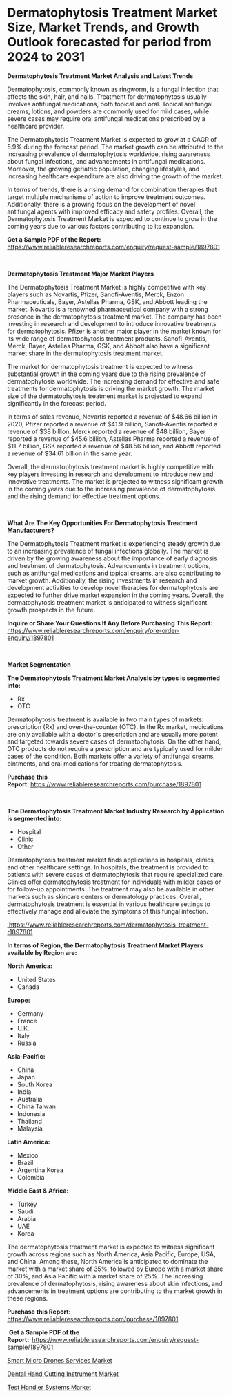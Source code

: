 <p><h1>Dermatophytosis Treatment Market Size, Market Trends, and Growth Outlook forecasted for period from 2024 to 2031</h1></p><p><strong>Dermatophytosis Treatment Market Analysis and Latest Trends</strong></p>
<p><p>Dermatophytosis, commonly known as ringworm, is a fungal infection that affects the skin, hair, and nails. Treatment for dermatophytosis usually involves antifungal medications, both topical and oral. Topical antifungal creams, lotions, and powders are commonly used for mild cases, while severe cases may require oral antifungal medications prescribed by a healthcare provider.</p><p>The Dermatophytosis Treatment Market is expected to grow at a CAGR of 5.9% during the forecast period. The market growth can be attributed to the increasing prevalence of dermatophytosis worldwide, rising awareness about fungal infections, and advancements in antifungal medications. Moreover, the growing geriatric population, changing lifestyles, and increasing healthcare expenditure are also driving the growth of the market.</p><p>In terms of trends, there is a rising demand for combination therapies that target multiple mechanisms of action to improve treatment outcomes. Additionally, there is a growing focus on the development of novel antifungal agents with improved efficacy and safety profiles. Overall, the Dermatophytosis Treatment Market is expected to continue to grow in the coming years due to various factors contributing to its expansion.</p></p>
<p><strong>Get a Sample PDF of the Report:&nbsp;</strong> <a href="https://www.reliableresearchreports.com/enquiry/request-sample/1897801">https://www.reliableresearchreports.com/enquiry/request-sample/1897801</a></p>
<p>&nbsp;</p>
<p><strong>Dermatophytosis Treatment Major Market Players</strong></p>
<p><p>The Dermatophytosis Treatment Market is highly competitive with key players such as Novartis, Pfizer, Sanofi-Aventis, Merck, Enzon Pharmaceuticals, Bayer, Astellas Pharma, GSK, and Abbott leading the market. Novartis is a renowned pharmaceutical company with a strong presence in the dermatophytosis treatment market. The company has been investing in research and development to introduce innovative treatments for dermatophytosis. Pfizer is another major player in the market known for its wide range of dermatophytosis treatment products. Sanofi-Aventis, Merck, Bayer, Astellas Pharma, GSK, and Abbott also have a significant market share in the dermatophytosis treatment market.</p><p>The market for dermatophytosis treatment is expected to witness substantial growth in the coming years due to the rising prevalence of dermatophytosis worldwide. The increasing demand for effective and safe treatments for dermatophytosis is driving the market growth. The market size of the dermatophytosis treatment market is projected to expand significantly in the forecast period.</p><p>In terms of sales revenue, Novartis reported a revenue of $48.66 billion in 2020, Pfizer reported a revenue of $41.9 billion, Sanofi-Aventis reported a revenue of $38 billion, Merck reported a revenue of $48 billion, Bayer reported a revenue of $45.6 billion, Astellas Pharma reported a revenue of $11.7 billion, GSK reported a revenue of $48.56 billion, and Abbott reported a revenue of $34.61 billion in the same year.</p><p>Overall, the dermatophytosis treatment market is highly competitive with key players investing in research and development to introduce new and innovative treatments. The market is projected to witness significant growth in the coming years due to the increasing prevalence of dermatophytosis and the rising demand for effective treatment options.</p></p>
<p>&nbsp;</p>
<p><strong>What Are The Key Opportunities For Dermatophytosis Treatment Manufacturers?</strong></p>
<p><p>The Dermatophytosis Treatment market is experiencing steady growth due to an increasing prevalence of fungal infections globally. The market is driven by the growing awareness about the importance of early diagnosis and treatment of dermatophytosis. Advancements in treatment options, such as antifungal medications and topical creams, are also contributing to market growth. Additionally, the rising investments in research and development activities to develop novel therapies for dermatophytosis are expected to further drive market expansion in the coming years. Overall, the dermatophytosis treatment market is anticipated to witness significant growth prospects in the future.</p></p>
<p><strong>Inquire or Share Your Questions If Any Before Purchasing This Report:</strong> <a href="https://www.reliableresearchreports.com/enquiry/pre-order-enquiry/1897801">https://www.reliableresearchreports.com/enquiry/pre-order-enquiry/1897801</a></p>
<p>&nbsp;</p>
<p><strong>Market Segmentation</strong></p>
<p><strong>The Dermatophytosis Treatment Market Analysis by types is segmented into:</strong></p>
<p><ul><li>Rx</li><li>OTC</li></ul></p>
<p><p>Dermatophytosis treatment is available in two main types of markets: prescription (Rx) and over-the-counter (OTC). In the Rx market, medications are only available with a doctor's prescription and are usually more potent and targeted towards severe cases of dermatophytosis. On the other hand, OTC products do not require a prescription and are typically used for milder cases of the condition. Both markets offer a variety of antifungal creams, ointments, and oral medications for treating dermatophytosis.</p></p>
<p><strong>Purchase this Report:&nbsp;</strong><a href="https://www.reliableresearchreports.com/purchase/1897801">https://www.reliableresearchreports.com/purchase/1897801</a></p>
<p>&nbsp;</p>
<p><strong>The Dermatophytosis Treatment Market Industry Research by Application is segmented into:</strong></p>
<p><ul><li>Hospital</li><li>Clinic</li><li>Other</li></ul></p>
<p><p>Dermatophytosis treatment market finds applications in hospitals, clinics, and other healthcare settings. In hospitals, the treatment is provided to patients with severe cases of dermatophytosis that require specialized care. Clinics offer dermatophytosis treatment for individuals with milder cases or for follow-up appointments. The treatment may also be available in other markets such as skincare centers or dermatology practices. Overall, dermatophytosis treatment is essential in various healthcare settings to effectively manage and alleviate the symptoms of this fungal infection.</p></p>
<p><a href="https://www.reliableresearchreports.com/dermatophytosis-treatment-r1897801">&nbsp;https://www.reliableresearchreports.com/dermatophytosis-treatment-r1897801</a></p>
<p><strong>In terms of Region, the Dermatophytosis Treatment Market Players available by Region are:</strong></p>
<p>
    <p> <strong> North America: </strong>
        <ul>
            <li>United States</li>
            <li>Canada</li>
        </ul>
        </p> 
    <p> <strong> Europe: </strong>
        <ul>
            <li>Germany</li>
            <li>France</li>
            <li>U.K.</li>
            <li>Italy</li>
            <li>Russia</li>
        </ul>
        </p> 
    <p> <strong> Asia-Pacific: </strong>
        <ul>
            <li>China</li>
            <li>Japan</li>
            <li>South Korea</li>
            <li>India</li>
            <li>Australia</li>
            <li>China Taiwan</li>
            <li>Indonesia</li>
            <li>Thailand</li>
            <li>Malaysia</li>
        </ul>
        </p> 
    <p> <strong> Latin America: </strong>
        <ul>
            <li>Mexico</li>
            <li>Brazil</li>
            <li>Argentina Korea</li>
            <li>Colombia</li>
        </ul>
        </p> 
    <p> <strong> Middle East & Africa: </strong>
        <ul>
            <li>Turkey</li>
            <li>Saudi</li>
            <li>Arabia</li>
            <li>UAE</li>
            <li>Korea</li>
        </ul>
    </p>
    </p>
<p><p>The dermatophytosis treatment market is expected to witness significant growth across regions such as North America, Asia Pacific, Europe, USA, and China. Among these, North America is anticipated to dominate the market with a market share of 35%, followed by Europe with a market share of 30%, and Asia Pacific with a market share of 25%. The increasing prevalence of dermatophytosis, rising awareness about skin infections, and advancements in treatment options are contributing to the market growth in these regions.</p></p>
<p><strong>Purchase this Report: </strong><a href="https://www.reliableresearchreports.com/purchase/1897801">https://www.reliableresearchreports.com/purchase/1897801</a></p>
<p>&nbsp;<strong>Get a Sample PDF of the Report:&nbsp;&nbsp;</strong><a href="https://www.reliableresearchreports.com/enquiry/request-sample/1897801">https://www.reliableresearchreports.com/enquiry/request-sample/1897801</a></p>
<p><strong></strong></p>
<p><p><a href="https://medium.com/@richardline778/smart-micro-drones-services-market-insight-market-trends-growth-forecasted-from-2024-to-2031-c441cfc17ffa">Smart Micro Drones Services Market</a></p><p><a href="https://www.linkedin.com/pulse/dental-hand-cutting-instrument-market-furnishes-information-uubue">Dental Hand Cutting Instrument Market</a></p><p><a href="https://www.linkedin.com/pulse/test-handler-systems-market-research-report-its-history-forecast-r3gre">Test Handler Systems Market</a></p></p>